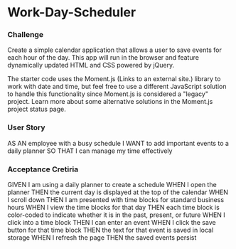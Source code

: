 # Work-Day-Scheduler

### Challenge
Create a simple calendar application that allows a user to save events for each hour of the day. This app will run in the browser and feature dynamically updated HTML and CSS powered by jQuery.

The starter code uses the Moment.js (Links to an external site.) library to work with date and time, but feel free to use a different JavaScript solution to handle this functionality since Moment.js is considered a "legacy" project. Learn more about some alternative solutions in the Moment.js project status page.


### User Story

AS AN employee with a busy schedule
I WANT to add important events to a daily planner
SO THAT I can manage my time effectively

### Acceptance Cretiria

GIVEN I am using a daily planner to create a schedule
WHEN I open the planner
THEN the current day is displayed at the top of the calendar
WHEN I scroll down
THEN I am presented with time blocks for standard business hours
WHEN I view the time blocks for that day
THEN each time block is color-coded to indicate whether it is in the past, present, or future
WHEN I click into a time block
THEN I can enter an event
WHEN I click the save button for that time block
THEN the text for that event is saved in local storage
WHEN I refresh the page
THEN the saved events persist
